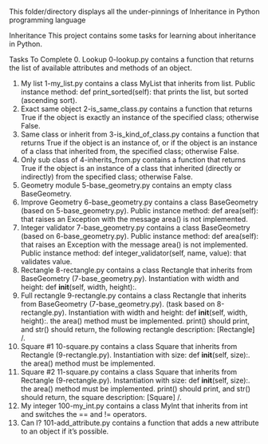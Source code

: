 This folder/directory displays all the under-pinnings of Inheritance in Python programming language

Inheritance
This project contains some tasks for learning about inheritance in Python.

Tasks To Complete
 0. Lookup
0-lookup.py contains a function that returns the list of available attributes and methods of an object.
 1. My list
1-my_list.py contains a class MyList that inherits from list.
Public instance method: def print_sorted(self): that prints the list, but sorted (ascending sort).
 2. Exact same object
2-is_same_class.py contains a function that returns True if the object is exactly an instance of the specified class; otherwise False.
 3. Same class or inherit from
3-is_kind_of_class.py contains a function that returns True if the object is an instance of, or if the object is an instance of a class that inherited from, the specified class; otherwise False.
 4. Only sub class of
4-inherits_from.py contains a function that returns True if the object is an instance of a class that inherited (directly or indirectly) from the specified class; otherwise False.
 5. Geometry module
5-base_geometry.py contains an empty class BaseGeometry.
 6. Improve Geometry
6-base_geometry.py contains a class BaseGeometry (based on 5-base_geometry.py).
Public instance method: def area(self): that raises an Exception with the message area() is not implemented.
 7. Integer validator
7-base_geometry.py contains a class BaseGeometry (based on 6-base_geometry.py).
Public instance method: def area(self): that raises an Exception with the message area() is not implemented.
Public instance method: def integer_validator(self, name, value): that validates value.
 8. Rectangle
8-rectangle.py contains a class Rectangle that inherits from BaseGeometry (7-base_geometry.py).
Instantiation with width and height: def __init__(self, width, height):.
 9. Full rectangle
9-rectangle.py contains a class Rectangle that inherits from BaseGeometry (7-base_geometry.py). (task based on 8-rectangle.py).
Instantiation with width and height: def __init__(self, width, height):.
the area() method must be implemented.
print() should print, and str() should return, the following rectangle description: [Rectangle] <width>/<height>.
 10. Square #1
10-square.py contains a class Square that inherits from Rectangle (9-rectangle.py).
Instantiation with size: def __init__(self, size):.
the area() method must be implemented.
 11. Square #2
11-square.py contains a class Square that inherits from Rectangle (9-rectangle.py).
Instantiation with size: def __init__(self, size):.
the area() method must be implemented.
print() should print, and str() should return, the square description: [Square] <width>/<height>.
 12. My integer
100-my_int.py contains a class MyInt that inherits from int and switches the == and != operators.
 13. Can I?
101-add_attribute.py contains a function that adds a new attribute to an object if it’s possible.